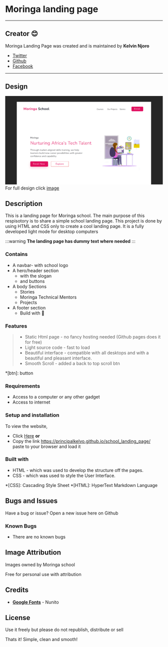 # Moringa landing page
***
## Creator :blush:
Moringa Landing Page was created and is maintained by **Kelvin Njoro**
* [Twitter](https://twitter.com/kelvinprincipal/)
* [Github](https://github.com/principalkelvo/)
* [Facebook](https://facebook.com/principal.kelvin1/)
***
## Design 
![image](assets/images/Moringa_landing_page.png "hero section")
For full design click [image](https://drive.google.com/file/d/1fEotYCYASJfDtQv_x-C2jCKkJ_PVa7w0/view)

## Description
<p>This is a landing page for Moringa school. The main purpose of this respisotory is to share a simple school landing page. This project is done by using HTML and CSS only to create a cool landing page. It is a fully developed light mode for desktop computers</p>

:::warning
**The landing page has dummy text where needed**
:::

### Contains
* A navbar- with school logo
* A hero/header section 
  * with the slogan 
  * and buttons
* A body Sections
  * Stories
  * Moringa Technical Mentors
  * Projects
* A footer section
  * Build with :smiling_face_with_three_hearts:

### Features
> - Static Html page - no fancy hosting needed (Github pages does it for free)
> - Light source code - fast to load
> - Beautiful interface - compatible with all desktops and with a beautiful and pleasant interface.
> - Smooth Scroll - added a back to top scroll btn

*[btn]: button

###  Requirements
* Access to  a computer or any other gadget
* Access to internet

### Setup and installation
<p>To view the website,</p>

+ Click [Here](https://principalkelvo.github.io/school_landing_page/) **or**
+ Copy the link https://principalkelvo.github.io/school_landing_page/ paste to your browser and load it

### Built with
* HTML - which was used to develop the structure off the pages.
* CSS - which was used to style the User Interface.

*[CSS]: Cascading Style Sheet
*[HTML]: HyperText Markdown Language


## Bugs and Issues
<p>Have a bug or issue? Open a new issue here on Github</p>

### Known Bugs
* There are no known bugs

## Image Attribution
<p>Images owned by Moringa school</p>
<p>Free for personal use with attribution</p>

## Credits
* __[Google Fonts](https://fonts.google.com/)__ - Nunito

## License
</p>Use it freely but please do not republish, distribute or sell</p>
<p>Thats it! Simple, clean and smooth!